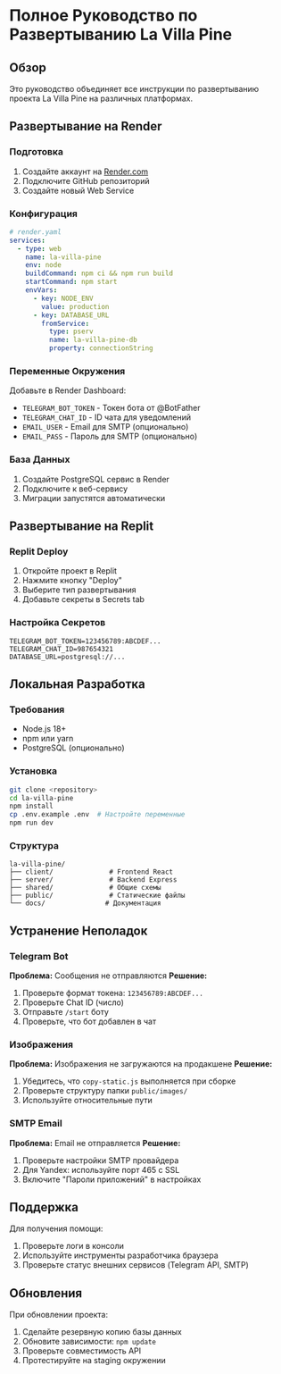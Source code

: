 # Полное Руководство по Развертыванию La Villa Pine

## Обзор
Это руководство объединяет все инструкции по развертыванию проекта La Villa Pine на различных платформах.

## Развертывание на Render

### Подготовка
1. Создайте аккаунт на [Render.com](https://render.com)
2. Подключите GitHub репозиторий
3. Создайте новый Web Service

### Конфигурация
```yaml
# render.yaml
services:
  - type: web
    name: la-villa-pine
    env: node
    buildCommand: npm ci && npm run build
    startCommand: npm start
    envVars:
      - key: NODE_ENV
        value: production
      - key: DATABASE_URL
        fromService:
          type: pserv
          name: la-villa-pine-db
          property: connectionString
```

### Переменные Окружения
Добавьте в Render Dashboard:
- `TELEGRAM_BOT_TOKEN` - Токен бота от @BotFather
- `TELEGRAM_CHAT_ID` - ID чата для уведомлений
- `EMAIL_USER` - Email для SMTP (опционально)
- `EMAIL_PASS` - Пароль для SMTP (опционально)

### База Данных
1. Создайте PostgreSQL сервис в Render
2. Подключите к веб-сервису
3. Миграции запустятся автоматически

## Развертывание на Replit

### Replit Deploy
1. Откройте проект в Replit
2. Нажмите кнопку "Deploy"
3. Выберите тип развертывания
4. Добавьте секреты в Secrets tab

### Настройка Секретов
```
TELEGRAM_BOT_TOKEN=123456789:ABCDEF...
TELEGRAM_CHAT_ID=987654321
DATABASE_URL=postgresql://...
```

## Локальная Разработка

### Требования
- Node.js 18+
- npm или yarn
- PostgreSQL (опционально)

### Установка
```bash
git clone <repository>
cd la-villa-pine
npm install
cp .env.example .env  # Настройте переменные
npm run dev
```

### Структура
```
la-villa-pine/
├── client/              # Frontend React
├── server/              # Backend Express
├── shared/              # Общие схемы
├── public/              # Статические файлы
└── docs/               # Документация
```

## Устранение Неполадок

### Telegram Bot
**Проблема:** Сообщения не отправляются
**Решение:**
1. Проверьте формат токена: `123456789:ABCDEF...`
2. Проверьте Chat ID (число)
3. Отправьте `/start` боту
4. Проверьте, что бот добавлен в чат

### Изображения
**Проблема:** Изображения не загружаются на продакшене
**Решение:**
1. Убедитесь, что `copy-static.js` выполняется при сборке
2. Проверьте структуру папки `public/images/`
3. Используйте относительные пути

### SMTP Email
**Проблема:** Email не отправляется
**Решение:**
1. Проверьте настройки SMTP провайдера
2. Для Yandex: используйте порт 465 с SSL
3. Включите "Пароли приложений" в настройках

## Поддержка

Для получения помощи:
1. Проверьте логи в консоли
2. Используйте инструменты разработчика браузера
3. Проверьте статус внешних сервисов (Telegram API, SMTP)

## Обновления

При обновлении проекта:
1. Сделайте резервную копию базы данных
2. Обновите зависимости: `npm update`
3. Проверьте совместимость API
4. Протестируйте на staging окружении